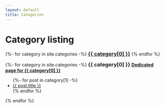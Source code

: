 ```yaml
---
layout: default
title: Categories
---
```


<!-- Begin code @ categories/index.md -->

# Category listing

<div class="catcloud">
{%- for category in site.categories -%}
  <a href="#{{ category[0] }}"><h3 style="display:inline;">{{ category[0] }}</h3></a>
{% endfor %}
</div>

<p></p>

<div class="catcloud">
{%- for category in site.categories -%}
  <a name="{{ category[0] }}"><h3 style="display:inline;">{{ category[0] }}</h3></a>
  <a href="{{ category[0] | prepend: 'categories/' | relative_url }}"><h4 style="display:inline;">Dedicated page for {{ category[0] }}</h4></a>
  <ul>
    {%- for post in category[1] -%}
      <li><a href="{{ post.url| relative_url }}">{{ post.title }}</a></li>
    {% endfor %}
  </ul>
{% endfor %}
<div>

<!-- End code @ categories/index.md -->
